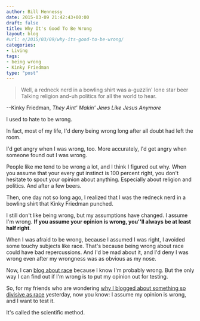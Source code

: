 ```yaml
---
author: Bill Hennessy
date: 2015-03-09 21:42:43+00:00
draft: false
title: Why It's Good To Be Wrong
layout: blog
#url: e/2015/03/09/why-its-good-to-be-wrong/
categories:
- Living
tags:
- being wrong
- Kinky Friedman
type: "post"
---
```


> Well, a redneck nerd in a bowling shirt was a-guzzlin' lone star beer
Talking religion and-uh politics for all the world to hear.

--Kinky Friedman, *They Aint' Makin' Jews Like Jesus Anymore*



I used to hate to be wrong.

In fact, most of my life, I'd deny being wrong long after all doubt had left the room.

I'd get angry when I was wrong, too. More accurately, I'd get angry when someone found out I was wrong.

People like me tend to be wrong a lot, and I think I figured out why. When you assume that your every gut instinct is 100 percent right, you don't hesitate to spout your opinion about anything. Especially about religion and politics. And after a few beers.

Then, one day not so long ago, I realized that I was the redneck nerd in a bowling shirt that Kinky Friedman punched.

I still don't like being wrong, but my assumptions have changed. I assume I'm wrong. **If you assume your opinion is wrong, you''ll always be at least half right**.

When I was afraid to be wrong, because I assumed I was right, I avoided some touchy subjects like race. That's because being wrong about race could have bad repercussions. And I'd be mad about it, and I'd deny I was wrong even after my wrongness was as obvious as my nose.

Now, I can [blog about race](https://hennessysview.com/2015/03/08/how-race-hurts-efforts-to-reform-municipal-courts/) because I know I'm probably wrong. But the only way I can find out if I'm wrong is to put my opinion out for testing.

So, for my friends who are wondering [why I blogged about something so divisive as race](https://hennessysview.com/2015/03/08/how-race-hurts-efforts-to-reform-municipal-courts/) yesterday, now you know: I assume my opinion is wrong, and I want to test it.

It's called the scientific method.
